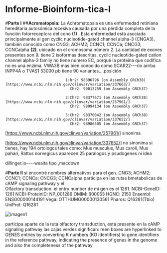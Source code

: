 # Informe-Bioinform-tica-I
#__Parte I__ 
##__Acromatopsia:__ La Achromatopsia es una enfermedad retiniana hereditaria autosómica recesiva causada por una pérdida completa de la función fotorreceptora del cono __(1)__ . Esta enfermedad está asociada principalmente al gen cyclic nucleotide-gated channel alpha-3 (CNGA3), también conocido como CNG3; ACHM2; CCNC1; CCNCa; CNCG3; CCNCalpha __(2)__, ubicado en el cromosoma número 2. La cantidad de exones presentes son 9. tiene 2 isoformas descritas.
cyclic nucleotide-gated cation channel alpha-3 family
no tiene número EC, porqué la proteína que codifica no es una enzima.
VWA3B mas bien conocido como SCAR22---rio arriba
INPP4A o TVAS1
53000 pb
tiene 90 variantes....posición 

                               1:hr2: 98396796 (on Assembly GRCh38)[https://www.ncbi.nlm.nih.gov/clinvar/variation/337663/]
                                 Chr2: 99013259 (on Assembly GRCh37)
                               
                               2:Chr2: 98377671 (on Assembly GRCh38)[https://www.ncbi.nlm.nih.gov/clinvar/variation/257961/]
                                 Chr2: 98994134 (on Assembly GRCh37)
                                 
                               3:Chr2: 98370042 (on Assembly GRCh38)[https://www.ncbi.nlm.nih.gov/clinvar/variation/337652/]
                                 Chr2: 98986505 (on Assembly GRCh37)
                                 
[https://www.ncbi.nlm.nih.gov/clinvar/variation/257961/] sinonima

[https://www.ncbi.nlm.nih.gov/clinvar/variation/337652/] no sinonima
si tienes, hay 194 ortologos tales como: Mus musculus, Mus caroli, Mus pahari, Rattus norvegicus
aparecen 25 paralogos y psudogenes ni idea

dillinger.io----weaita tipo ,macdown

#**Parte II** 
si encontré nombres alternativos para el gen. CNG3; ACHM2; CCNC1; CCNCa; CNCG3; CCNCalpha
participa en las rutas bmetabolicas de cAMP signaling pathway y el 	
Olfactory transduction.
el entry number de mi gen es el 1261.
NCBI-GeneID: 1261
NCBI-ProteinID: NP_001289
OMIM: 600053
HGNC: 2150
Ensembl: ENSG00000144191
Vega: OTTHUMG00000130561
Pharos: Q16281(Tbio)
UniProt: Q16281


![imagen1](http://www.kegg.jp/tmp/mark_pathway150221030983770/hsa04024.png)

participa aparte de la ruta olfactory transduction, está presente en la cAMP signaling pathway
 las cajas verdes significan: reen boxes are hyperlinked to GENES entries by converting K numbers (KO identifiers) to gene identifiers in the reference pathway, indicating the presence of genes in the genome and also the completeness of the pathway.











